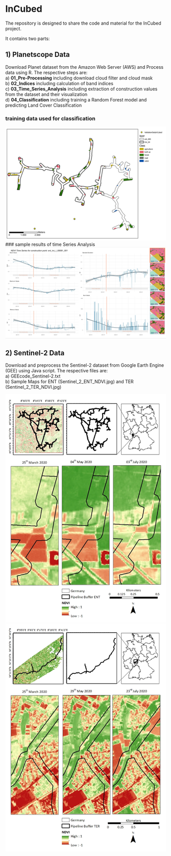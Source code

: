 # InCubed
The repository is designed to share the code and material for the InCubed project.  


It contains two parts:  
## 1) Planetscope Data  
Download Planet dataset from the Amazon Web Server (AWS) and Process data using R. The respective steps are:  
    a)  **01_Pre-Processing** including download cloud filter and cloud mask  
    b)  **02_Indices** including calculation of band indices  
    c)  **03_Time_Series_Analysis** including extraction of construction values from the dataset and their visualization    
    d)  **04_Classification** including training a Random Forest model and predicting Land Cover Classification  

### training data used for classification 
  <img src="https://github.com/manidhill0n/InCubed/blob/main/viz/Training_samples.png" alt="Alt text" title="Visualization of training samples for Random Forest">
### sample results of time Series Analysis 
  <img src="https://github.com/manidhill0n/InCubed/blob/main/viz/Time_Series_results.png" alt="Alt text" title="Visualization of Time Series Results">




## 2) Sentinel-2 Data 
Download and preprocess the Sentinel-2 dataset from Google Earth Engine (GEE) using Java script. The respective files are:  
    a) GEEcode_Sentinel-2.txt  
    b) Sample Maps for ENT (Sentinel_2_ENT_NDVI.jpg) and TER (Sentinel_2_TER_NDVI.jpg)  
    
   <img src="https://github.com/manidhill0n/InCubed/blob/main/viz/Sentinel_2_ENT_NDVI.jpg" alt="Alt text" title="NDVI visulaization at different dates using Sentinel-2 (ENT)">
   <img src="https://github.com/manidhill0n/InCubed/blob/main/viz/Sentinel_2_TER_NDVI.jpg" alt="Alt text" title="NDVI visulaization at different dates using Sentinel-2 (TER)">

    
